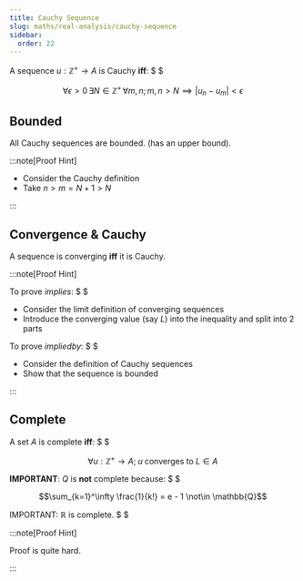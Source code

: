 ```yaml
---
title: Cauchy Sequence
slug: maths/real-analysis/cauchy-sequence
sidebar:
  order: 22
---
```


A sequence $u:\mathbb{Z}^+ \rightarrow A$ is Cauchy **iff**: $ $

```math
\forall \epsilon \gt 0\,
\exists N \in \mathbb{Z}^+\,
\forall m,n;
m,n \gt N
\implies
\lvert
u_n - u_m
\rvert \lt \epsilon
```

## Bounded

All Cauchy sequences are bounded. (has an upper bound).

:::note[Proof Hint]

- Consider the Cauchy definition
- Take $n \gt m = N + 1 \gt N$

:::

## Convergence & Cauchy

A sequence is converging **iff** it is Cauchy.

:::note[Proof Hint]

To prove $implies$: $ $

- Consider the limit definition of converging sequences
- Introduce the converging value (say $L$) into the inequality and split into 2
  parts

To prove $impliedby$: $ $

- Consider the definition of Cauchy sequences
- Show that the sequence is bounded

:::

## Complete

A set $A$ is complete **iff**: $ $

```math
\forall u:\mathbb{Z}^+ \rightarrow A;\; u\;\text{converges to}\; L \in A
```

<b>IMPORTANT</b>: $Q$ is **not** complete because: $ $

```math
\sum_{k=1}^\infty \frac{1}{k!} = e - 1 \not\in \mathbb{Q}
```

IMPORTANT: $\mathbb{R}$ is complete. $ $

:::note[Proof Hint]

Proof is quite hard.

:::
